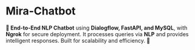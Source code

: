 # Mira-Chatbot
**🌟 End-to-End NLP Chatbot** using **Dialogflow, FastAPI, and MySQL**, with **Ngrok** for secure deployment. It processes queries via **NLP** and provides intelligent responses. Built for scalability and efficiency. 🚀
